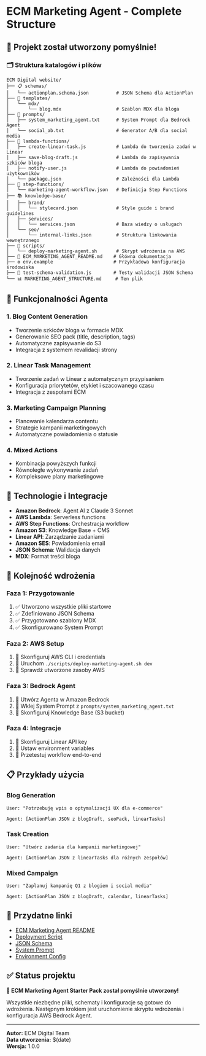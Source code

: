 # ECM Marketing Agent - Complete Structure

## 📁 Projekt został utworzony pomyślnie!

### 🗂️ Struktura katalogów i plików

```
ECM Digital website/
├── 📋 schemas/
│   └── actionplan.schema.json          # JSON Schema dla ActionPlan
├── 📝 templates/
│   └── mdx/
│       └── blog.mdx                    # Szablon MDX dla bloga
├── 🎯 prompts/
│   ├── system_marketing_agent.txt      # System Prompt dla Bedrock Agent
│   └── social_ab.txt                   # Generator A/B dla social media
├── 🔧 lambda-functions/
│   ├── create-linear-task.js           # Lambda do tworzenia zadań w Linear
│   ├── save-blog-draft.js              # Lambda do zapisywania szkiców bloga
│   ├── notify-user.js                  # Lambda do powiadomień użytkowników
│   └── package.json                    # Zależności dla Lambda
├── 🔄 step-functions/
│   └── marketing-agent-workflow.json   # Definicja Step Functions
├── 📚 knowledge-base/
│   ├── brand/
│   │   └── stylecard.json              # Style guide i brand guidelines
│   ├── services/
│   │   └── services.json               # Baza wiedzy o usługach
│   └── seo/
│       └── internal-links.json         # Struktura linkowania wewnętrznego
├── 🚀 scripts/
│   └── deploy-marketing-agent.sh       # Skrypt wdrożenia na AWS
├── 📖 ECM_MARKETING_AGENT_README.md    # Główna dokumentacja
├── ⚙️ env.example                      # Przykładowa konfiguracja środowiska
├── 🧪 test-schema-validation.js        # Testy walidacji JSON Schema
└── 📊 MARKETING_AGENT_STRUCTURE.md     # Ten plik
```

## 🎯 Funkcjonalności Agenta

### 1. **Blog Content Generation**
- Tworzenie szkiców bloga w formacie MDX
- Generowanie SEO pack (title, description, tags)
- Automatyczne zapisywanie do S3
- Integracja z systemem revalidacji strony

### 2. **Linear Task Management**
- Tworzenie zadań w Linear z automatycznym przypisaniem
- Konfiguracja priorytetów, etykiet i szacowanego czasu
- Integracja z zespołami ECM

### 3. **Marketing Campaign Planning**
- Planowanie kalendarza contentu
- Strategie kampanii marketingowych
- Automatyczne powiadomienia o statusie

### 4. **Mixed Actions**
- Kombinacja powyższych funkcji
- Równoległe wykonywanie zadań
- Kompleksowe plany marketingowe

## 🔧 Technologie i Integracje

- **Amazon Bedrock**: Agent AI z Claude 3 Sonnet
- **AWS Lambda**: Serverless functions
- **AWS Step Functions**: Orchestracja workflow
- **Amazon S3**: Knowledge Base + CMS
- **Linear API**: Zarządzanie zadaniami
- **Amazon SES**: Powiadomienia email
- **JSON Schema**: Walidacja danych
- **MDX**: Format treści bloga

## 🚀 Kolejność wdrożenia

### Faza 1: Przygotowanie
1. ✅ Utworzono wszystkie pliki startowe
2. ✅ Zdefiniowano JSON Schema
3. ✅ Przygotowano szablony MDX
4. ✅ Skonfigurowano System Prompt

### Faza 2: AWS Setup
1. 🔄 Skonfiguruj AWS CLI i credentials
2. 🔄 Uruchom `./scripts/deploy-marketing-agent.sh dev`
3. 🔄 Sprawdź utworzone zasoby AWS

### Faza 3: Bedrock Agent
1. 🔄 Utwórz Agenta w Amazon Bedrock
2. 🔄 Wklej System Prompt z `prompts/system_marketing_agent.txt`
3. 🔄 Skonfiguruj Knowledge Base (S3 bucket)

### Faza 4: Integracje
1. 🔄 Skonfiguruj Linear API key
2. 🔄 Ustaw environment variables
3. 🔄 Przetestuj workflow end-to-end

## 📋 Przykłady użycia

### Blog Generation
```
User: "Potrzebuję wpis o optymalizacji UX dla e-commerce"

Agent: [ActionPlan JSON z blogDraft, seoPack, linearTasks]
```

### Task Creation
```
User: "Utwórz zadania dla kampanii marketingowej"

Agent: [ActionPlan JSON z linearTasks dla różnych zespołów]
```

### Mixed Campaign
```
User: "Zaplanuj kampanię Q1 z blogiem i social media"

Agent: [ActionPlan JSON z blogDraft, calendar, linearTasks]
```

## 🔗 Przydatne linki

- [ECM Marketing Agent README](./ECM_MARKETING_AGENT_README.md)
- [Deployment Script](./scripts/deploy-marketing-agent.sh)
- [JSON Schema](./schemas/actionplan.schema.json)
- [System Prompt](./prompts/system_marketing_agent.txt)
- [Environment Config](./env.example)

## ✅ Status projektu

**🎉 ECM Marketing Agent Starter Pack został pomyślnie utworzony!**

Wszystkie niezbędne pliki, schematy i konfiguracje są gotowe do wdrożenia. Następnym krokiem jest uruchomienie skryptu wdrożenia i konfiguracja AWS Bedrock Agent.

---

**Autor:** ECM Digital Team  
**Data utworzenia:** $(date)  
**Wersja:** 1.0.0
